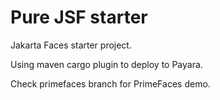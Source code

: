 # Pure JSF starter

Jakarta Faces starter project.

Using maven cargo plugin to deploy to Payara.

Check primefaces branch for PrimeFaces demo.